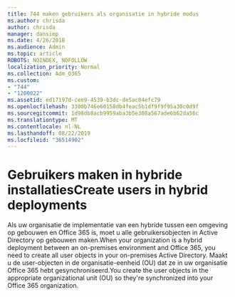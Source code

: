 ```yaml
---
title: 744 maken gebruikers als organisatie in hybride modus
ms.author: chrisda
author: chrisda
manager: dansimp
ms.date: 4/26/2018
ms.audience: Admin
ms.topic: article
ROBOTS: NOINDEX, NOFOLLOW
localization_priority: Normal
ms.collection: Adm_O365
ms.custom:
- "744"
- "1200022"
ms.assetid: ed17197d-cee9-4539-b3dc-de5ac04efc79
ms.openlocfilehash: 3300b746e60158db4feac5b1df9f9f95a30c0d9f
ms.sourcegitcommit: 1d98db8acb9959aba3b5e308a567ade6b62da56c
ms.translationtype: MT
ms.contentlocale: nl-NL
ms.lasthandoff: 08/22/2019
ms.locfileid: "36514902"
---
```

# <a name="create-users-in-hybrid-deployments"></a><span data-ttu-id="7ead5-102">Gebruikers maken in hybride installaties</span><span class="sxs-lookup"><span data-stu-id="7ead5-102">Create users in hybrid deployments</span></span>

<span data-ttu-id="7ead5-103">Als uw organisatie de implementatie van een hybride tussen een omgeving op gebouwen en Office 365 is, moet u alle gebruikersobjecten in Active Directory op gebouwen maken.</span><span class="sxs-lookup"><span data-stu-id="7ead5-103">When your organization is a hybrid deployment between an on-premises environment and Office 365, you need to create all user objects in your on-premises Active Directory.</span></span> <span data-ttu-id="7ead5-104">Maakt u de user-objecten in de organisatie-eenheid (OU) dat ze in uw organisatie Office 365 hebt gesynchroniseerd.</span><span class="sxs-lookup"><span data-stu-id="7ead5-104">You create the user objects in the appropriate organizational unit (OU) so they're synchronized into your Office 365 organization.</span></span>
